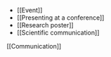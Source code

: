 - [[Event]]
- [[Presenting at a conference]]
- [[Research poster]]
- [[Scientific communication]]

[[Communication]]
